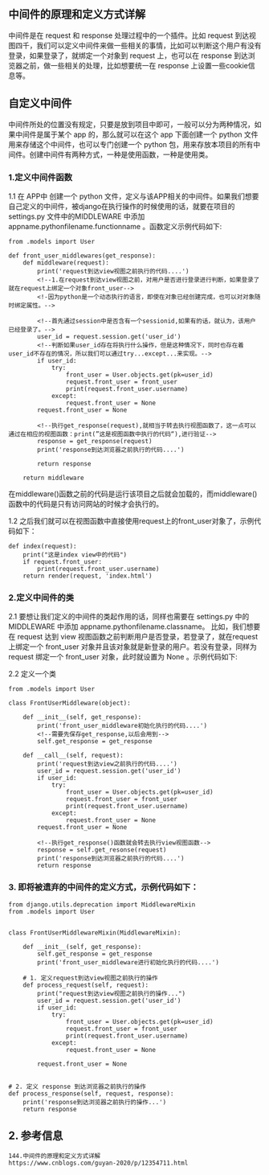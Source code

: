 ## 中间件的原理和定义方式详解

  中间件是在 request 和 response 处理过程中的一个插件。比如 request 到达视图四千，我们可以定义中间件来做一些相关的事情，比如可以判断这个用户有没有登录，如果登录了，就绑定一个对象到 request 上，也可以在 response 到达浏览器之前，做一些相关的处理，比如想要统一在 response 上设置一些cookie信息等。

## 自定义中间件

  中间件所处的位置没有规定，只要是放到项目中即可，一般可以分为两种情况，如果中间件是属于某个 app 的，那么就可以在这个 app 下面创建一个 python 文件用来存储这个中间件，也可以专门创建一个 python 包，用来存放本项目的所有中间件。创建中间件有两种方式，一种是使用函数，一种是使用类。

### 1.定义中间件函数
  1.1 在 APP中 创建一个 python 文件，定义与该APP相关的中间件。如果我们想要自己定义的中间件，被django在执行操作的时候使用的话，就要在项目的 settings.py 文件中的MIDDLEWARE 中添加 appname.pythonfilename.functionname 。函数定义示例代码如下:

    from .models import User

    def front_user_middlewares(get_response):
        def middleware(request):
            print('request到达view视图之前执行的代码....')
            <!--1.在request到达view视图之前，对用户是否进行登录进行判断，如果登录了就在request上绑定一个对象front_user-->
            <!-因为python是一个动态执行的语言，即使在对象已经创建完成，也可以对对象随时绑定属性。-->
            
            <!--首先通过session中是否含有一个sessionid,如果有的话，就认为，该用户已经登录了。-->
            user_id = request.session.get('user_id')
            <!--判断如果user_id存在将执行什么操作，但是这种情况下，同时也存在着user_id不存在的情况，所以我们可以通过try...except...来实现。-->
            if user_id:
                try:
                    front_user = User.objects.get(pk=user_id)
                    request.front_user = front_user
                    print(request.front_user.username)
                except:
                    request.front_user = None
            request.front_user = None
            
            <!--执行get_response(request),就相当于转去执行视图函数了，这一点可以通过在相应的视图函数：print(”这是视图函数中执行的代码“),进行验证-->
            response = get_response(request)
            print('response到达浏览器之前执行的代码....')
            
            return response
            
        return middleware
  在middleware()函数之前的代码是运行该项目之后就会加载的，而middleware()函数中的代码是只有访问网站的时候才会执行的。

  1.2 之后我们就可以在视图函数中直接使用request上的front_user对象了，示例代码如下：

    def index(request):
        print("这是index view中的代码")
        if request.front_user:
            print(request.front_user.username)
        return render(request, 'index.html')


### 2.定义中间件的类
  2.1 要想让我们定义的中间件的类起作用的话，同样也需要在 settings.py 中的 MIDDLEWARE 中添加 appname.pythonfilename.classname。 比如，我们想要在 request 达到 view 视图函数之前判断用户是否登录，若登录了，就在request 上绑定一个 front_user 对象并且该对象就是新登录的用户。若没有登录，同样为 request 绑定一个 front_user 对象，此时就设置为 None 。示例代码如下:

  2.2 定义一个类

    from .models import User

    class FrontUserMiddleware(object):

        def __init__(self, get_response):
            print('front_user_middleware初始化执行的代码....')
            <!--需要先保存get_response,以后会用到-->
            self.get_response = get_response

        def __call__(self, request):
            print('request到达view之前执行的代码....')
            user_id = request.session.get('user_id')
            if user_id:
                try:
                    front_user = User.objects.get(pk=user_id)
                    request.front_user = front_user
                    print(request.front_user.username)
                except:
                    request.front_user = None
            request.front_user = None
            
            <!--执行get_response()函数就会转去执行view视图函数-->
            response = self.get_resonse(request)
            print('response到达浏览器之前执行的代码....')
            return response

### 3. 即将被遗弃的中间件的定义方式，示例代码如下：

    from django.utils.deprecation import MiddlewareMixin
    from .models import User


    class FrontUserMiddlewareMixin(MiddlewareMixin):

        def __init__(self, get_response):
            self.get_response = get_response
            print('front_user_middleware进行初始化执行的代码....')

        # 1. 定义request到达view视图之前执行的操作
        def process_request(self, request):
            print("request到达view视图之前执行的操作...")
            user_id = request.session.get('user_id')
            if user_id:
                try:
                    front_user = User.objects.get(pk=user_id)
                    request.front_user = front_user
                    print(request.front_user.username)
                except:
                    request.front_user = None

            request.front_user = None


    # 2. 定义 response 到达浏览器之前执行的操作
    def process_response(self, request, response):
        print('response到达浏览器之前执行的操作...')
        return response



## 2. 参考信息

    144.中间件的原理和定义方式详解
    https://www.cnblogs.com/guyan-2020/p/12354711.html